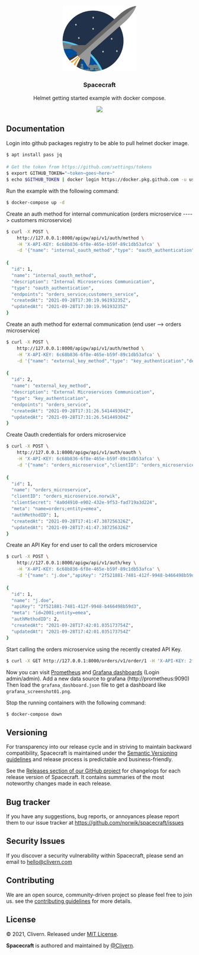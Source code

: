 <p align="center">
    <img src="/assets/logo.png?v=1.0.2" width="200" />
    <h3 align="center">Spacecraft</h3>
    <p align="center">Helmet getting started example with docker compose.</p>
    <p align="center">
        <a href="https://github.com/norwik/spacecraft/blob/master/LICENSE">
            <img src="https://img.shields.io/badge/LICENSE-MIT-E74C3C.svg">
        </a>
    </p>
</p>


## Documentation

Login into github packages registry to be able to pull helmet docker image.

```zsh
$ apt install pass jq

# Get the token from https://github.com/settings/tokens
$ export GITHUB_TOKEN="~token~goes~here~"
$ echo $GITHUB_TOKEN | docker login https://docker.pkg.github.com -u username --password-stdin
```

Run the example with the following command:

```zsh
$ docker-compose up -d
```

Create an auth method for internal communication (orders microservice ----> customers microservice)

```zsh
$ curl -X POST \
    http://127.0.0.1:8000/apigw/api/v1/auth/method \
    -H 'X-API-KEY: 6c68b836-6f8e-465e-b59f-89c1db53afca' \
    -d '{"name": "internal_oauth_method","type": "oauth_authentication","description": "Internal Microservices Communication","endpoints": "orders_service;customers_service"}' | jq .

{
  "id": 1,
  "name": "internal_oauth_method",
  "description": "Internal Microservices Communication",
  "type": "oauth_authentication",
  "endpoints": "orders_service;customers_service",
  "createdAt": "2021-09-28T17:30:19.96193235Z",
  "updatedAt": "2021-09-28T17:30:19.96193235Z"
}
```

Create an auth method for external communication (end user --> orders microservice)

```zsh
$ curl -X POST \
    http://127.0.0.1:8000/apigw/api/v1/auth/method \
    -H 'X-API-KEY: 6c68b836-6f8e-465e-b59f-89c1db53afca' \
    -d '{"name": "external_key_method","type": "key_authentication","description": "External Microservices Communication","endpoints": "orders_service"}' | jq .

{
  "id": 2,
  "name": "external_key_method",
  "description": "External Microservices Communication",
  "type": "key_authentication",
  "endpoints": "orders_service",
  "createdAt": "2021-09-28T17:31:26.541449304Z",
  "updatedAt": "2021-09-28T17:31:26.541449304Z"
}
```

Create Oauth credentials for orders microservice

```zsh
$ curl -X POST \
    http://127.0.0.1:8000/apigw/api/v1/auth/oauth \
    -H 'X-API-KEY: 6c68b836-6f8e-465e-b59f-89c1db53afca' \
    -d '{"name": "orders_microservice","clientID": "orders_microservice.norwik","clientSecret": "4a0d4910-e902-432e-9f53-fad719a3d224","meta": "name=orders;entity=emea","authMethodID":1}' | jq .

{
  "id": 1,
  "name": "orders_microservice",
  "clientID": "orders_microservice.norwik",
  "clientSecret": "4a0d4910-e902-432e-9f53-fad719a3d224",
  "meta": "name=orders;entity=emea",
  "authMethodID": 1,
  "createdAt": "2021-09-28T17:41:47.387256326Z",
  "updatedAt": "2021-09-28T17:41:47.387256326Z"
}
```

Create an API Key for end user to call the orders microservice

```zsh
$ curl -X POST \
    http://127.0.0.1:8000/apigw/api/v1/auth/key \
    -H 'X-API-KEY: 6c68b836-6f8e-465e-b59f-89c1db53afca' \
    -d '{"name": "j.doe","apiKey": "2f521881-7481-412f-9948-b466498b59d3","meta": "id=2001;entity=emea","authMethodID": 2}' | jq .

{
  "id": 1,
  "name": "j.doe",
  "apiKey": "2f521881-7481-412f-9948-b466498b59d3",
  "meta": "id=2001;entity=emea",
  "authMethodID": 2,
  "createdAt": "2021-09-28T17:42:01.035173754Z",
  "updatedAt": "2021-09-28T17:42:01.035173754Z"
}
```

Start calling the orders microservice using the recently created API Key.

```zsh
$ curl -X GET http://127.0.0.1:8000/orders/v1/order/1 -H 'X-API-KEY: 2f521881-7481-412f-9948-b466498b59d3' -v
```

Now you can visit [Prometheus](http://127.0.0.1:9090/targets) and [Grafana dashboards](http://127.0.0.1:3000/) (Login admin/admin). Add a new data source to grafana (http://prometheus:9090) Then load the `grafana_dashboard.json` file to get a dashboard like `grafana_screenshot01.png`.

Stop the running containers with the following command:

```zsh
$ docker-compose down
```


## Versioning

For transparency into our release cycle and in striving to maintain backward compatibility, Spacecraft is maintained under the [Semantic Versioning guidelines](https://semver.org/) and release process is predictable and business-friendly.

See the [Releases section of our GitHub project](https://github.com/norwik/spacecraft/releases) for changelogs for each release version of Spacecraft. It contains summaries of the most noteworthy changes made in each release.


## Bug tracker

If you have any suggestions, bug reports, or annoyances please report them to our issue tracker at https://github.com/norwik/spacecraft/issues


## Security Issues

If you discover a security vulnerability within Spacecraft, please send an email to [hello@clivern.com](mailto:hello@clivern.com)


## Contributing

We are an open source, community-driven project so please feel free to join us. see the [contributing guidelines](CONTRIBUTING.md) for more details.


## License

© 2021, Clivern. Released under [MIT License](https://opensource.org/licenses/mit-license.php).

**Spacecraft** is authored and maintained by [@Clivern](http://github.com/Clivern).
